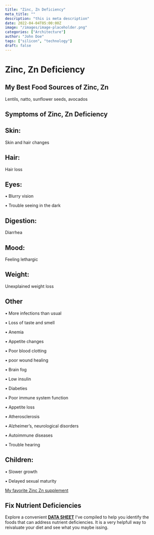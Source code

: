 ```yaml
---
title: "Zinc, Zn Deficiency"
meta_title: ""
description: "this is meta description"
date: 2022-04-04T05:00:00Z
image: "/images/image-placeholder.png"
categories: ["Architecture"]
author: "John Doe"
tags: ["silicon", "technology"]
draft: false
---
```


 <h1>Zinc, Zn Deficiency</h1>
            <h2>My Best Food Sources of Zinc, Zn</h2>
          <p>Lentils, natto, sunflower seeds, avocados</p>
<h2>Symptoms of Zinc, Zn  Deficiency</h2>
<h2>Skin:</h2><p> Skin and hair changes</p>
<h2>Hair:</h2><p>Hair loss</p>
<h2>Eyes:</h2><p>&bull; Blurry vision</p><p>&bull; Trouble seeing in the dark</p>
<h2>Digestion:</h2><p>Diarrhea</p>
<h2>Mood:</h2><p>Feeling lethargic</p>
<h2>Weight:</h2><p> Unexplained weight loss</p>
<h2>Other</h2>
<p>&bull;  More infections than usual</p><p>&bull;  Loss of taste and smell</p><p>&bull;  Anemia</p><p>&bull;  Appetite changes</p><p>&bull;  Poor blood clotting</p><p>&bull; poor wound healing</p><p>&bull;  Brain fog</p><p>&bull;  Low insulin</p><p>&bull; Diabeties</p><p>&bull;  Poor immune system function</p><p>&bull;  Appetite loss</p><p>&bull;  Atherosclerosis</p><p>&bull;  Alzheimer’s, neurological disorders</p><p>&bull;  Autoimmune diseases</p><p>&bull;  Trouble hearing </p>
<h2>Children:</h2><p>&bull; Slower growth</p><p>&bull; Delayed sexual maturity</p>
<p><a target="_blank" href="https://www.amazon.com/Garden-Life-Zinc-Vitamin-Supplement/dp/B0098U0QC0/ref=sr_1_8_mod_primary_new?crid=3KW95DRPMZFNI&amp;keywords=zinc&amp;qid=1696896671&amp;rdc=1&amp;sbo=RZvfv%252F%252FHxDF%252BO5021pAnSA%253D%253D&amp;sprefix=zinc%252Caps%252C167&amp;sr=8-8&_encoding=UTF8&tag=irinawink-20&linkCode=ur2&linkId=3595510f5830c2fa4d9ddaa50b922444&camp=1789&creative=9325">My favorite Zinc Zn  supplement</a></p>
<h2>Fix Nutrient Deficiencies</h2><p>Explore a convenient <a title="fix nutritional deficiencies with a data sheet" href="../nutrients-in-healthy-foods.html"><b>DATA SHEET</b></a> I've compiled to help you identify the foods that can address nutrient deficiencies. It is a very helpfull way to reivaluate your diet and see what you maybe issing.</p>